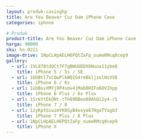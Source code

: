 ```yaml
---
layout: produk-casinghp
title: Are You Beaver Cuz Dam iPhone Case
categories: iphone

# Produk
product-title: Are You Beaver Cuz Dam iPhone Case
harga: 90000
sku: hn-0211
image-drive: 1NpCLHpAELH6PQtZaFp_oumeRMcq0cep9
gallery:
  - url: 1VL878tdOCt7F7gBWUUDDX6Nuoa11ybe0
    title: iPhone 5 / 5s / SE
  - url: 1UOBtl7sCQwPlkWQ1G4reBkljzolHsVVD
    title: iPhone 6 / 6s
  - url: 1ubBsvXMYj9P4smv4jMab8HIFo6DV1hpp
    title: iPhone 6 Plus / 6s Plus
  - url: 1SrkYtEkONt-tTh89BBeo88AhQi2y4-rS
    title: iPhone 7 / 8
  - url: 1zyKptGiwimYK0GyB4oxya67HgaTYagb3
    title: iPhone 7 Plus / 8 Plus
  - url: 1NpCLHpAELH6PQtZaFp_oumeRMcq0cep9
    title: iPhone X
---
```

